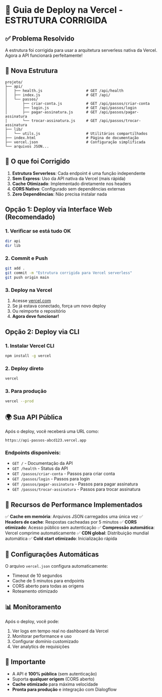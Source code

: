 # 🚀 Guia de Deploy na Vercel - ESTRUTURA CORRIGIDA

## ✅ Problema Resolvido

A estrutura foi corrigida para usar a arquitetura serverless nativa da Vercel. Agora a API funcionará perfeitamente!

## 📁 Nova Estrutura

```
projeto/
├── api/
│   ├── health.js                    # GET /api/health
│   ├── index.js                     # GET /api/
│   └── passos/
│       ├── criar-conta.js           # GET /api/passos/criar-conta
│       ├── login.js                 # GET /api/passos/login
│       ├── pagar-assinatura.js      # GET /api/passos/pagar-assinatura
│       └── trocar-assinatura.js     # GET /api/passos/trocar-assinatura
├── lib/
│   └── utils.js                     # Utilitários compartilhados
├── index.html                       # Página de documentação
├── vercel.json                      # Configuração simplificada
└── arquivos JSON...
```

## 🎯 O que foi Corrigido

1. **Estrutura Serverless**: Cada endpoint é uma função independente
2. **Sem Express**: Uso da API nativa da Vercel (mais rápida)
3. **Cache Otimizado**: Implementado diretamente nos headers
4. **CORS Nativo**: Configurado sem dependências externas
5. **Zero Dependências**: Não precisa instalar nada

## Opção 1: Deploy via Interface Web (Recomendado)

### 1. Verificar se está tudo OK
```bash
dir api
dir lib
```

### 2. Commit e Push
```bash
git add .
git commit -m "Estrutura corrigida para Vercel serverless"
git push origin main
```

### 3. Deploy na Vercel
1. Acesse [vercel.com](https://vercel.com)
2. Se já estava conectado, força um novo deploy
3. Ou reimporte o repositório
4. **Agora deve funcionar!**

## Opção 2: Deploy via CLI

### 1. Instalar Vercel CLI
```bash
npm install -g vercel
```

### 2. Deploy direto
```bash
vercel
```

### 3. Para produção
```bash
vercel --prod
```

## 🌍 Sua API Pública

Após o deploy, você receberá uma URL como:
```
https://api-passos-abcd123.vercel.app
```

### Endpoints disponíveis:
- `GET /` - Documentação da API
- `GET /health` - Status da API
- `GET /passos/criar-conta` - Passos para criar conta
- `GET /passos/login` - Passos para login
- `GET /passos/pagar-assinatura` - Passos para pagar assinatura
- `GET /passos/trocar-assinatura` - Passos para trocar assinatura

## 🎯 Recursos de Performance Implementados

✅ **Cache em memória**: Arquivos JSON carregados uma única vez
✅ **Headers de cache**: Respostas cacheadas por 5 minutos
✅ **CORS otimizado**: Acesso público sem autenticação
✅ **Compressão automática**: Vercel comprime automaticamente
✅ **CDN global**: Distribuição mundial automática
✅ **Cold start otimizado**: Inicialização rápida

## 🔧 Configurações Automáticas

O arquivo `vercel.json` configura automaticamente:
- Timeout de 10 segundos
- Cache de 5 minutos para endpoints
- CORS aberto para todas as origens
- Roteamento otimizado

## 📊 Monitoramento

Após o deploy, você pode:
1. Ver logs em tempo real no dashboard da Vercel
2. Monitorar performance e uso
3. Configurar domínio customizado
4. Ver analytics de requisições

## 🚨 Importante

- A API é **100% pública** (sem autenticação)
- Suporta **qualquer origem** (CORS aberto)
- **Cache otimizado** para máxima velocidade
- **Pronta para produção** e integração com Dialogflow

